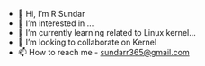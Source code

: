 - 👋 Hi, I’m R Sundar
- 👀 I’m interested in ...
- 🌱 I’m currently learning related to Linux kernel...
- 💞️ I’m looking to collaborate on Kernel
- 📫 How to reach me - sundarr365@gmail.com

<!---
sundarr786/sundarr786 is a ✨ special ✨ repository because its `README.md` (this file) appears on your GitHub profile.
You can click the Preview link to take a look at your changes.
--->

